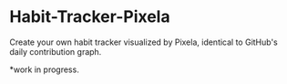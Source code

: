 # Habit-Tracker-Pixela
Create your own habit tracker visualized by Pixela, identical to GitHub's daily contribution graph.

*work in progress. 
